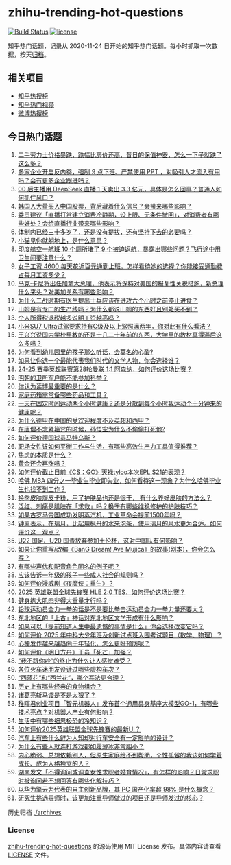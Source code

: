 # zhihu-trending-hot-questions

[![Build Status](https://github.com/justjavac/zhihu-trending-hot-questions/workflows/ci/badge.svg?branch=master)](https://github.com/justjavac/zhihu-trending-hot-questions/actions)
[![license](https://img.shields.io/github/license/justjavac/zhihu-trending-hot-questions)](https://github.com/justjavac/zhihu-trending-hot-questions/blob/master/LICENSE)

知乎热门话题，记录从 2020-11-24
日开始的知乎热门话题。每小时抓取一次数据，按天[归档](./archives)。

## 相关项目

- [知乎热搜榜](https://github.com/justjavac/zhihu-trending-top-search)
- [知乎热门视频](https://github.com/justjavac/zhihu-trending-hot-video)
- [微博热搜榜](https://github.com/justjavac/weibo-trending-hot-search)

## 今日热门话题

<!-- BEGIN -->
<!-- 最后更新时间 Tue Mar 11 2025 07:22:26 GMT+0800 (China Standard Time) -->

1. [二手劳力士价格暴跌，跌幅比房价还高，昔日的保值神器，怎么一下子就跌了这么多？](https://www.zhihu.com/question/14600416534)
1. [多家企业开启反内卷，强制 9 点下班、严禁使用 PPT ，对吸引人才流入有用吗？会有更多企业跟进吗？](https://www.zhihu.com/question/14583807430)
1. [00 后主播用 DeepSeek 直播 1 天卖出 3.3 亿元，具体是怎么回事？普通人如何抓住风口？](https://www.zhihu.com/question/14586765731)
1. [韩国人大量买入中国股票，背后藏着什么信号？会带来哪些影响？](https://www.zhihu.com/question/14511683460)
1. [委员建议「直播打赏建立消费冷静期，设上限、无条件撤回」，对消费者有哪些好处？会给直播行业带来哪些影响？](https://www.zhihu.com/question/14576496369)
1. [体制内已经三十多岁了，还是没有提拔，还有坚持下去的必要吗？](https://www.zhihu.com/question/10479922762)
1. [小猫见你就躺地上，是什么意思？](https://www.zhihu.com/question/661716643)
1. [印度航空一航班 10 个厕所堵了 9 个被迫返航，暴露出哪些问题？飞行途中用卫生间要注意什么？](https://www.zhihu.com/question/14602893705)
1. [女子工资 4600 每天花近百元通勤上班，怎样看待她的选择？你能接受通勤费占每月工资多少？](https://www.zhihu.com/question/14567458972)
1. [马克·卡尼将出任加拿大总理，他表示将保持对美国的报复性关税措施，新总理什么来头？对美加关系有哪些影响？](https://www.zhihu.com/question/14542624232)
1. [为什么二战时期有医生提出士兵应该在进攻六个小时之前停止进食？](https://www.zhihu.com/question/14483806094)
1. [山姆是有专门的生产线吗？为什么都说山姆的东西好且别处买不到？](https://www.zhihu.com/question/652678981)
1. [个人所得税退税越多说明工资越高吗？](https://www.zhihu.com/question/447357035)
1. [小米SU7 Ultra试驾要求持有C级及以上驾照满两年，你对此有什么看法？](https://www.zhihu.com/question/14288001905)
1. [王兴兴说国内学校里教的还是十几二十年前的东西，大学里的教材真得滞后这么多吗？](https://www.zhihu.com/question/14377039651)
1. [为何看到幼儿园里的孩子那么听话，会莫名的心酸?](https://www.zhihu.com/question/7792636522)
1. [如果让你选一个最能代表我们时代的文学人物，你会选择谁？](https://www.zhihu.com/question/12576926438)
1. [24-25 赛季英超联赛第28轮曼联 1:1 阿森纳，如何评价这场比赛？](https://www.zhihu.com/question/14533555889)
1. [明朝的卫所军户能不能参加科举？](https://www.zhihu.com/question/408613538)
1. [你认为读博最重要的是什么？](https://www.zhihu.com/question/14453923349)
1. [家庭药箱需常备哪些药品和工具？](https://www.zhihu.com/question/21407675)
1. [一天在固定时间运动两个小时健康？还是分散到每个小时我运动个十分钟来的健康呢？](https://www.zhihu.com/question/12231497744)
1. [为什么德甲在中国的受欢迎程度不及英超和西甲？](https://www.zhihu.com/question/24857873)
1. [在唐僧不念紧箍咒的时候，孙悟空为什么不偷偷打死他?](https://www.zhihu.com/question/11923568898)
1. [如何评价德国球员马特乌斯？](https://www.zhihu.com/question/526709360)
1. [职场女性该如何平衡工作与生活，有哪些高效生产力工具值得推荐？](https://www.zhihu.com/question/14429968530)
1. [焦虑的本质是什么？](https://www.zhihu.com/question/320535511)
1. [黄金还会再涨吗？](https://www.zhihu.com/question/14106672613)
1. [如何评价截止目前《CS：GO》天禄tyloo本次EPL S21的表现？](https://www.zhihu.com/question/13970888600)
1. [哈佛 MBA 四分之一毕业生毕业即失业，如何看待这一现象？为什么哈佛毕业生也找不到工作？](https://www.zhihu.com/question/14431584492)
1. [换季皮肤爆皮卡粉，用了护肤品也还是很干， 有什么养好皮肤的方法么？](https://www.zhihu.com/question/12596398990)
1. [泛红、刺痛是肌肤在「求救」吗？换季有哪些维稳修护的护肤技巧？](https://www.zhihu.com/question/12596410759)
1. [如果古罗马帝国成功发明蒸汽机，工业革命会提前1500年吗？](https://www.zhihu.com/question/14188665796)
1. [钟离表示，在璃月，比起用枫丹的水来泡茶，使用璃月的泉水更为合适。如何评价这一观点？](https://www.zhihu.com/question/13360927751)
1. [U22 国足、U20 国青放弃参加土伦杯，这对中国队有何影响？](https://www.zhihu.com/question/14560618778)
1. [如果让你重写/改编《BanG Dream! Ave Mujica》的故事(剧本），你会怎么写？](https://www.zhihu.com/question/14486853116)
1. [有哪些声优和配音角色同名的例子呢？](https://www.zhihu.com/question/14511009294)
1. [应该告诉一年级的孩子一些成人社会的规则吗？](https://www.zhihu.com/question/13573922709)
1. [如何评价漫威剧《夜魔侠：重生》？](https://www.zhihu.com/question/14138465897)
1. [2025 英雄联盟全球先锋赛 HLE 2:0 TES，如何评价这场比赛？](https://www.zhihu.com/question/14601807552)
1. [健身练大肌肉非得大重量才行吗？](https://www.zhihu.com/question/662150439)
1. [铅球运动员全力一拳的话是不是要比拳击运动员全力一拳力量还要大？](https://www.zhihu.com/question/447304175)
1. [东北地区的「上古」神话对东北地区文学形成有什么影响？](https://www.zhihu.com/question/13086176840)
1. [如果可以「提前知道人生中最遗憾的事情是什么」你会选择改变它吗？](https://www.zhihu.com/question/12783761047)
1. [如何评价 2025 年中科大少年班及创新试点班入围考试题目（数学、物理）？](https://www.zhihu.com/question/14492253930)
1. [心梗发作越来越趋向于年轻化，怎么更好预防呢？](https://www.zhihu.com/question/13267496202)
1. [如何评价《明日方舟》干员「死芒」加强？](https://www.zhihu.com/question/14366275798)
1. [“我不跟你吵”的终止为什么让人感觉难受？](https://www.zhihu.com/question/14246672300)
1. [各位火车迷朋友设计过哪些虚构车次？](https://www.zhihu.com/question/13938752299)
1. [“西蓝花”和“西兰花”，哪个写法更合理？](https://www.zhihu.com/question/14267888241)
1. [历史上有哪些经典的食物组合？](https://www.zhihu.com/question/13841841057)
1. [诸葛亮斩马谡是不是太狠了？](https://www.zhihu.com/question/14113659608)
1. [稚晖君创业项目「智元机器人」发布首个通用具身基座大模型GO-1，有哪些技术亮点？对机器人产业有何影响？](https://www.zhihu.com/question/14549744058)
1. [生活中有哪些细思极恐的冷知识？](https://www.zhihu.com/question/33667850)
1. [如何评价2025英雄联盟全球先锋赛的最新UI？](https://www.zhihu.com/question/14595508558)
1. [汽车上有些什么鲜为人知却对行车安全有一定影响的设计？](https://www.zhihu.com/question/51874342)
1. [为什么有些人就连打游戏都如履薄冰非常胆小？](https://www.zhihu.com/question/14368077631)
1. [内心脆弱、总想依赖别人，但原生家庭给不到帮助，个性孤僻的我该如何学着成长、成为人格独立的人？](https://www.zhihu.com/question/12759216150)
1. [湖南发文「不得询问或调查女性求职者婚育情况」，有怎样的影响？日常求职时被询问若不想回答有哪些化解技巧？](https://www.zhihu.com/question/14563674846)
1. [以华为擎云为代表的自主创新品牌，其 PC 国产化率超 98% 是什么概念？](https://www.zhihu.com/question/14566245461)
1. [研究生挑选导师时，该更加注重导师做过的项目还是导师发过的核心？](https://www.zhihu.com/question/14075689350)

<!-- END -->

历史归档 [./archives](./archives)

### License

[zhihu-trending-hot-questions](https://github.com/justjavac/zhihu-trending-hot-questions)
的源码使用 MIT License 发布。具体内容请查看 [LICENSE](./LICENSE) 文件。
